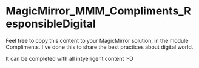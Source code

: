 # MagicMirror_MMM_Compliments_ResponsibleDigital

Feel free to copy this content to your MagicMirror solution, in the module Compliments.
I've done this to share the best practices about digital world.

It can be completed with all intyelligent content :-D
